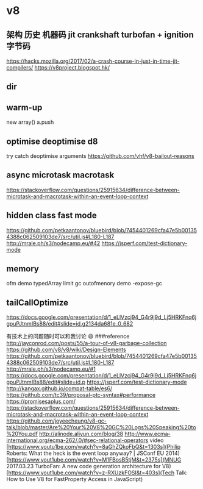 # v8

## 架构 历史 机器码 jit crankshaft turbofan + ignition 字节码
  https://hacks.mozilla.org/2017/02/a-crash-course-in-just-in-time-jit-compilers/
  https://v8project.blogspot.hk/

## dir

## warm-up
  new array()
  a.push

## optimise deoptimise d8
  try catch
  deoptimise
  arguments
  https://github.com/vhf/v8-bailout-reasons

## async microtask macrotask
  https://stackoverflow.com/questions/25915634/difference-between-microtask-and-macrotask-within-an-event-loop-context



## hidden class fast mode
  https://github.com/petkaantonov/bluebird/blob/7454401269cfa47e5b001354388c062509103de7/src/util.js#L180-L187
  http://mrale.ph/s3/nodecamp.eu/#42
  https://jsperf.com/test-dictionary-mode

## memory
  ofm demo
  typedArray limit  gc outofmenory demo -expose-gc

## tailCallOptimize


https://docs.google.com/presentation/d/1_eLlVzcj94_G4r9j9d_Lj5HRKFnq6jgpuPJtnmIBs88/edit#slide=id.g2134da681e_0_682

有技术上的问题随时可以和我讨论 😄
###reference
http://jayconrod.com/posts/55/a-tour-of-v8-garbage-collection
https://github.com/v8/v8/wiki/Design-Elements
https://github.com/petkaantonov/bluebird/blob/7454401269cfa47e5b001354388c062509103de7/src/util.js#L180-L187
http://mrale.ph/s3/nodecamp.eu/#1
https://docs.google.com/presentation/d/1_eLlVzcj94_G4r9j9d_Lj5HRKFnq6jgpuPJtnmIBs88/edit#slide=id.p
https://jsperf.com/test-dictionary-mode
http://kangax.github.io/compat-table/es6/
https://github.com/tc39/proposal-ptc-syntax#performance
https://promisesaplus.com/
https://stackoverflow.com/questions/25915634/difference-between-microtask-and-macrotask-within-an-event-loop-context
https://github.com/joyeecheung/v8-gc-talk/blob/master/Are%20Your%20V8%20GC%20Logs%20Speaking%20to%20You.pdf
http://alinode.aliyun.com/blog/38
http://www.ecma-international.org/ecma-262/.0/#sec-relational-operators
  video
[https://www.youtu1be.com/watch?v=8aGhZQkoFbQ&t=1303s](Philip Roberts: What the heck is the event loop anyway? | JSConf EU 2014)
[https://www.yout1ube.com/watch?v=M1FBosB5tjM&t=2375s](MNUG 2017.03.23 TurboFan: A new code generation architecture for V8)
[https://www.yout1ube.com/watch?v=z-RXUzkFOSI&t=403s](Tech Talk: How to Use V8 for FastProperty Access in JavaScript)
